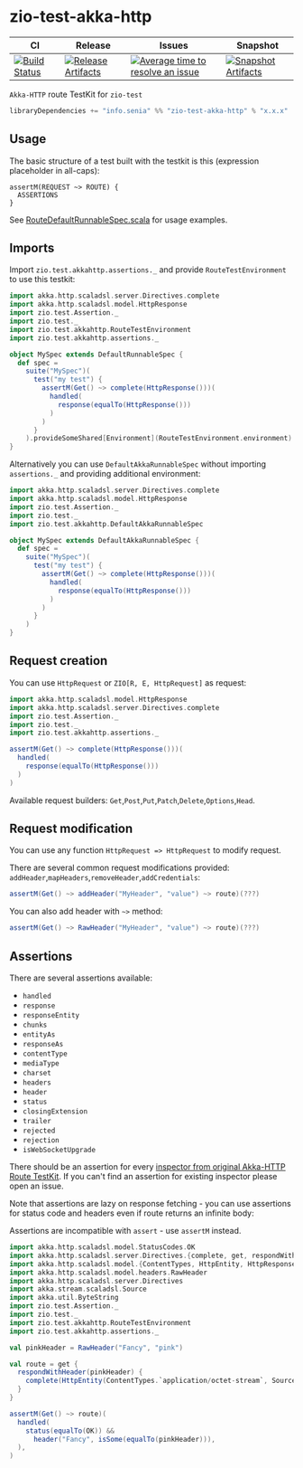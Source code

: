 # zio-test-akka-http

|  CI | Release | Issues | Snapshot |
| --- | --- | --- | --- |
| [![Build Status][Badge-Actions]][Link-Actions] | [![Release Artifacts][Badge-SonatypeReleases]][Link-SonatypeReleases] | [![Average time to resolve an issue][Badge-IsItMaintained]][Link-IsItMaintained] | [![Snapshot Artifacts][Badge-SonatypeSnapshots]][Link-SonatypeSnapshots] |


`Akka-HTTP` route TestKit for `zio-test`

```sbt
libraryDependencies += "info.senia" %% "zio-test-akka-http" % "x.x.x"
```

## Usage

The basic structure of a test built with the testkit is this (expression placeholder in all-caps):
```
assertM(REQUEST ~> ROUTE) {
  ASSERTIONS
}
```

See [RouteDefaultRunnableSpec.scala](https://github.com/senia-psm/zio-test-akka-http/blob/master/src/test/scala/zio/test/akkahttp/RouteDefaultRunnableSpec.scala) for usage examples.

## Imports

Import `zio.test.akkahttp.assertions._` and provide `RouteTestEnvironment` to use this testkit:

```scala
import akka.http.scaladsl.server.Directives.complete
import akka.http.scaladsl.model.HttpResponse
import zio.test.Assertion._
import zio.test._
import zio.test.akkahttp.RouteTestEnvironment
import zio.test.akkahttp.assertions._

object MySpec extends DefaultRunnableSpec {
  def spec =
    suite("MySpec")(
      test("my test") {
        assertM(Get() ~> complete(HttpResponse()))(
          handled(
            response(equalTo(HttpResponse()))
          )
        )
      }
    ).provideSomeShared[Environment](RouteTestEnvironment.environment)
}
```

Alternatively you can use `DefaultAkkaRunnableSpec` without importing `assertions._` and providing additional environment:

```scala
import akka.http.scaladsl.server.Directives.complete
import akka.http.scaladsl.model.HttpResponse
import zio.test.Assertion._
import zio.test._
import zio.test.akkahttp.DefaultAkkaRunnableSpec

object MySpec extends DefaultAkkaRunnableSpec {
  def spec =
    suite("MySpec")(
      test("my test") {
        assertM(Get() ~> complete(HttpResponse()))(
          handled(
            response(equalTo(HttpResponse()))
          )
        )
      }
    )
}
```


## Request creation

You can use `HttpRequest` or `ZIO[R, E, HttpRequest]` as request:

```scala
import akka.http.scaladsl.model.HttpResponse
import akka.http.scaladsl.server.Directives.complete
import zio.test.Assertion._
import zio.test._
import zio.test.akkahttp.assertions._

assertM(Get() ~> complete(HttpResponse()))(
  handled(
    response(equalTo(HttpResponse()))
  )
)
```

Available request builders: `Get`,`Post`,`Put`,`Patch`,`Delete`,`Options`,`Head`.

## Request modification

You can use any function `HttpRequest => HttpRequest` to modify request.

There are several common request modifications provided: `addHeader`,`mapHeaders`,`removeHeader`,`addCredentials`:

```scala
assertM(Get() ~> addHeader("MyHeader", "value") ~> route)(???)
```

You can also add header with `~>` method:
```scala
assertM(Get() ~> RawHeader("MyHeader", "value") ~> route)(???)
```

## Assertions

There are several assertions available:

- `handled`
- `response`
- `responseEntity`
- `chunks`
- `entityAs`
- `responseAs`
- `contentType`
- `mediaType`
- `charset`
- `headers`
- `header`
- `status`
- `closingExtension`
- `trailer`
- `rejected`
- `rejection`
- `isWebSocketUpgrade`

There should be an assertion for every [inspector from original Akka-HTTP Route TestKit](https://doc.akka.io/docs/akka-http/current/routing-dsl/testkit.html#table-of-inspectors). If you can't find an assertion for existing inspector please open an issue.

Note that assertions are lazy on response fetching - you can use assertions for status code and headers even if route returns an infinite body:

Assertions are incompatible with `assert` - use `assertM` instead.

```scala
import akka.http.scaladsl.model.StatusCodes.OK
import akka.http.scaladsl.server.Directives.{complete, get, respondWithHeader}
import akka.http.scaladsl.model.{ContentTypes, HttpEntity, HttpResponse}
import akka.http.scaladsl.model.headers.RawHeader
import akka.http.scaladsl.server.Directives
import akka.stream.scaladsl.Source
import akka.util.ByteString
import zio.test.Assertion._
import zio.test._
import zio.test.akkahttp.RouteTestEnvironment
import zio.test.akkahttp.assertions._

val pinkHeader = RawHeader("Fancy", "pink")

val route = get {
  respondWithHeader(pinkHeader) {
    complete(HttpEntity(ContentTypes.`application/octet-stream`, Source.repeat(ByteString("abc"))))
  }
}

assertM(Get() ~> route)(
  handled(
    status(equalTo(OK)) &&
      header("Fancy", isSome(equalTo(pinkHeader))),
  ),
)
```



[Badge-Actions]: https://github.com/senia-psm/zio-test-akka-http/workflows/Scala%20CI/badge.svg?branch=master
[Badge-SonatypeReleases]: https://img.shields.io/nexus/r/https/oss.sonatype.org/info.senia/zio-test-akka-http_2.13.svg "Sonatype Releases"
[Badge-SonatypeSnapshots]: https://img.shields.io/nexus/s/https/oss.sonatype.org/info.senia/zio-test-akka-http_2.13.svg "Sonatype Snapshots"
[Badge-IsItMaintained]: http://isitmaintained.com/badge/resolution/senia-psm/zio-test-akka-http.svg "Average time to resolve an issue"

[Link-Actions]: https://github.com/senia-psm/zio-test-akka-http/actions?query=workflow%3A%22Scala+CI%22+branch%3Amaster
[Link-SonatypeReleases]: https://oss.sonatype.org/content/repositories/releases/info/senia/zio-test-akka-http_2.13/ "Sonatype Releases"
[Link-SonatypeSnapshots]: https://oss.sonatype.org/content/repositories/snapshots/info/senia/zio-test-akka-http_2.13/ "Sonatype Snapshots"
[Link-IsItMaintained]: http://isitmaintained.com/project/senia-psm/zio-test-akka-http "Average time to resolve an issue"
